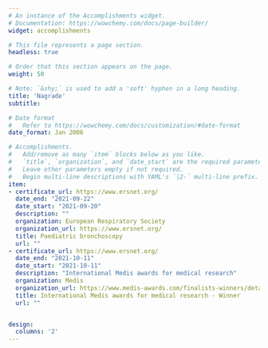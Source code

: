 ```yaml
---
# An instance of the Accomplishments widget.
# Documentation: https://wowchemy.com/docs/page-builder/
widget: accomplishments

# This file represents a page section.
headless: true

# Order that this section appears on the page.
weight: 50

# Note: `&shy;` is used to add a 'soft' hyphen in a long heading.
title: 'Nagrade'
subtitle:

# Date format
#   Refer to https://wowchemy.com/docs/customization/#date-format
date_format: Jan 2006

# Accomplishments.
#   Add/remove as many `item` blocks below as you like.
#   `title`, `organization`, and `date_start` are the required parameters.
#   Leave other parameters empty if not required.
#   Begin multi-line descriptions with YAML's `|2-` multi-line prefix.
item:
- certificate_url: https://www.ersnet.org/
  date_end: "2021-09-22"
  date_start: "2021-09-20" 
  description: ""
  organization: European Respiratory Society
  organization_url: https://www.ersnet.org/
  title: Paediatric bronchoscopy
  url: ""
- certificate_url: https://www.ersnet.org/
  date_end: "2021-10-11"
  date_start: "2021-10-11" 
  description: "International Medis awards for medical research"
  organization: Medis
  organization_url: https://www.medis-awards.com/finalists-winners/detail/finalist/matej-sapina/
  title: International Medis awards for medical research - Winner
  url: ""


design:
  columns: '2' 
---
```

